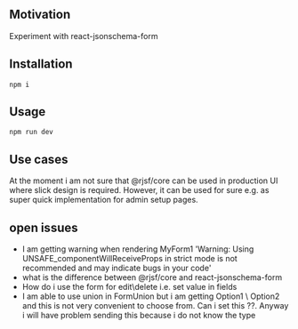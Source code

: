 <h2>Motivation</h2>
Experiment with react-jsonschema-form

<h2>Installation</h2>

```
npm i
```

<h2>Usage</h2>

```
npm run dev
```

<h2>Use cases</h2>
At the moment i am not sure that @rjsf/core can be used in production UI where slick design is required. However, it can be used for sure e.g. as super quick implementation for admin setup pages.

<h2>open issues</h2>
<ul>
<li>I am getting warning when rendering MyForm1 'Warning: Using UNSAFE_componentWillReceiveProps in strict mode is not recommended and may indicate bugs in your code'</li>
<li>what is the difference between @rjsf/core and react-jsonschema-form</li>
<li>How do i use the form for edit\delete i.e. set value in fields</li>
<li>I am able to use union in FormUnion but i am getting Option1 \ Option2 and this is not very convenient to choose from. Can i set this ??. Anyway i will have problem sending this because i do not know the type</li>
</ul>


